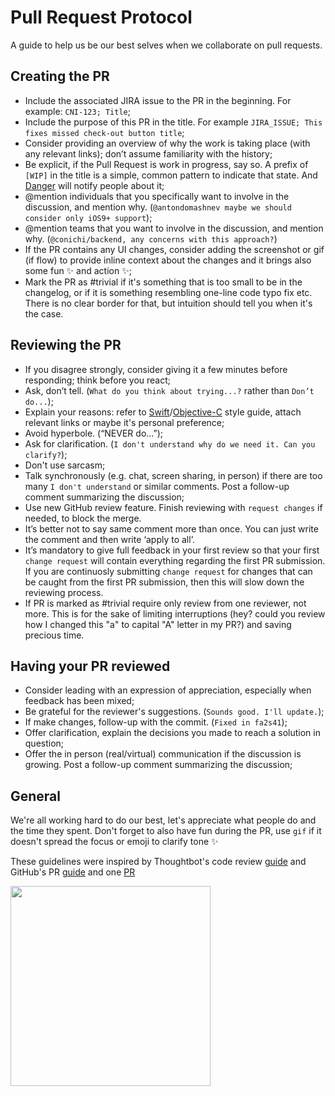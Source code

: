 # Pull Request Protocol

A guide to help us be our best selves when we collaborate on pull requests.

## Creating the PR

* Include the associated JIRA issue to the PR in the beginning. For example: `CNI-123; Title`;
* Include the purpose of this PR in the title. For example `JIRA_ISSUE; This fixes missed check-out button title`;
* Consider providing an overview of why the work is taking place (with any relevant links); don’t assume familiarity with the history;
* Be explicit, if the Pull Request is work in progress, say so. A prefix of `[WIP]` 
  in the title is a simple, common pattern to indicate that state. And [Danger](danger.systems) will notify people about it;
* @mention individuals that you specifically want to involve in the discussion, 
  and mention why. (`@antondomashnev maybe we should consider only iOS9+ support`);
* @mention teams that you want to involve in the discussion, and mention why. (`@conichi/backend, any concerns with this approach?`)
* If the PR contains any UI changes, consider adding the screenshot or gif (if flow) to provide inline context about the changes
  and it brings also some fun ✨ and action ✨;
* Mark the PR as #trivial if it's something that is too small to be in the changelog, or if it is something resembling one-line code typo fix etc. There is no clear border for that, but intuition should tell you when it's the case.

## Reviewing the PR

* If you disagree strongly, consider giving it a few minutes before responding; think before you react;
* Ask, don’t tell. (`What do you think about trying...?` rather than `Don’t do...`);
* Explain your reasons: refer to [Swift](https://github.com/conichiGMBH/ios-team/blob/master/docs/swift_style_guide.md)/[Objective-C](https://github.com/conichiGMBH/ios-team/blob/master/docs/objective_c_style_guide.md) style guide, attach relevant links or maybe it's personal preference;
* Avoid hyperbole. (“NEVER do…”);
* Ask for clarification. (`I don't understand why do we need it. Can you clarify?`);
* Don't use sarcasm;
* Talk synchronously (e.g. chat, screen sharing, in person) if there are too many `I don't understand` or similar comments. Post a follow-up comment summarizing the discussion;
* Use new GitHub review feature. Finish reviewing with `request changes` if needed, to block the merge.
* It’s better not to say same comment more than once. You can just write the comment and then write ‘apply to all’.
* It’s mandatory to give full feedback in your first review so that your first `change request` will contain everything regarding the first PR submission. If you are continuosly submitting `change request` for changes that can be caught from the first PR submission, then this will slow down the reviewing process.
* If PR is marked as #trivial require only review from one reviewer, not more. This is for the sake of limiting interruptions (hey? could you review how I changed this "a" to capital "A" letter in my PR?) and saving precious time.

## Having your PR reviewed

* Consider leading with an expression of appreciation, especially when feedback has been mixed;
* Be grateful for the reviewer's suggestions. (`Sounds good. I'll update.`);
* If make changes, follow-up with the commit. (`Fixed in fa2s41`);
* Offer clarification, explain the decisions you made to reach a solution in question;
* Offer the in person (real/virtual) communication if the discussion is growing. Post a follow-up comment summarizing the discussion;

## General

We're all working hard to do our best, let's appreciate what people do and the time they spent. 
Don't forget to also have fun during the PR, use `gif` if it doesn't spread the focus or emoji to clarify tone   ✨

These guidelines were inspired by Thoughtbot's code review [guide](https://github.com/thoughtbot/guides/tree/master/code-review) 
and GitHub's PR [guide](https://github.com/blog/1943-how-to-write-the-perfect-pull-request) and one [PR](https://github.com/conichiGMBH/ios-guest/pull/761) 

<img src="http://i.giphy.com/3o6Zt8qDiPE2d3kayI.gif" width="320" />

